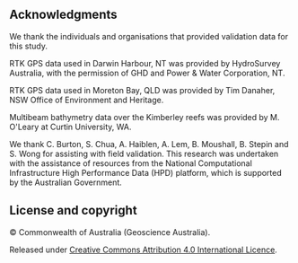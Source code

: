 ## Acknowledgments

We thank the individuals and organisations that provided validation data for this study.

RTK GPS data used in Darwin Harbour, NT was provided by HydroSurvey Australia, with the permission of GHD and Power & Water Corporation, NT.

RTK GPS data used in Moreton Bay, QLD was provided by Tim Danaher, NSW Office of Environment and Heritage.

Multibeam bathymetry data over the Kimberley reefs was provided by M. O'Leary at Curtin University, WA.

We thank C. Burton, S. Chua, A. Haiblen, A. Lem, B. Moushall, B. Stepin and S. Wong for assisting with field validation. This research was undertaken with the assistance of resources from the National Computational Infrastructure High Performance Data (HPD) platform, which is supported by the Australian Government.

## License and copyright

&copy; Commonwealth of Australia (Geoscience Australia).

Released under [Creative Commons Attribution 4.0 International Licence](https://creativecommons.org/licenses/by/4.0/).


